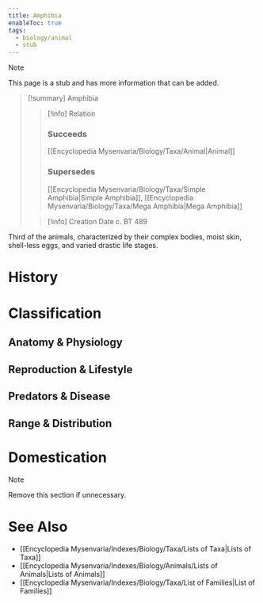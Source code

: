 ```yaml
---
title: Amphibia
enableToc: true
tags:
  - biology/animal
  - stub
---
```


> [!note]
> This page is a stub and has more information that can be added.

> [!summary] Amphibia
> > [!info] Relation
> > ### Succeeds
> > [[Encyclopedia Mysenvaria/Biology/Taxa/Animal|Animal]]
> > ### Supersedes
> > [[Encyclopedia Mysenvaria/Biology/Taxa/Simple Amphibia|Simple Amphibia]], [[Encyclopedia Mysenvaria/Biology/Taxa/Mega Amphibia|Mega Amphibia]]
>
> > [!info] Creation Date
> > c. BT 489

Third of the animals, characterized by their complex bodies, moist skin, shell-less eggs, and varied drastic life stages.
# History

# Classification
## Anatomy & Physiology

## Reproduction & Lifestyle

## Predators & Disease

## Range & Distribution

# Domestication

> [!note]
> Remove this section if unnecessary.
# See Also
- [[Encyclopedia Mysenvaria/Indexes/Biology/Taxa/Lists of Taxa|Lists of Taxa]]
- [[Encyclopedia Mysenvaria/Indexes/Biology/Animals/Lists of Animals|Lists of Animals]]
- [[Encyclopedia Mysenvaria/Indexes/Biology/Taxa/List of Families|List of Families]]